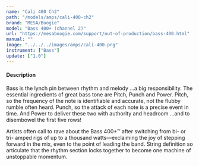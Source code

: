 ```yaml
---
name: "Cali 400 Ch2"
path: "/models/amps/cali-400-ch2"
brand: "MESA/Boogie"
model: "Bass 400+ (channel 2)"
url: "https://mesaboogie.com/support/out-of-production/bass-400.html"
manual: ""
image: "../../../images/amps/cali-400.png"
instrument: ["Bass"]
update: ["1.0"]
---
```

#### Description
Bass is the lynch pin between rhythm and melody …a big responsibility. The essential ingredients of great bass tone are Pitch, Punch and Power. Pitch, so the frequency of the note is identifiable and accurate, not the flubby rumble often heard. Punch, so the attack of each note is a precise event in time. And Power to deliver these two with authority and headroom …and to disembowel the first five rows!

Artists often call to rave about the Bass 400+™ after switching from bi- or tri- amped rigs of up to a thousand watts—exclaiming the joy of stepping forward in the mix, even to the point of leading the band. String definition so articulate that the rhythm section locks together to become one machine of unstoppable momentum.